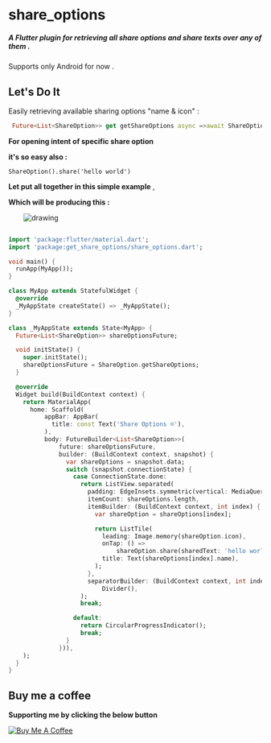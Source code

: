 # share_options 

##### A Flutter plugin for retrieving all share options and share texts over any of them .


Supports only Android for now . 



## Let's Do It



Easily retrieving available sharing options "name & icon" :

```dart
 Future<List<ShareOption>> get getShareOptions async =>await ShareOption.getShareOptions;

```

 
**For opening intent of specific share option**

**it's so easy also  :** 

```
ShareOption().share('hello world')

```




**Let put all together in this simple example** ,

**Which will be producing this  :**
 
<img src="https://i.imgur.com/W8u6aZc.jpg" alt="drawing"  hspace="30"/>

```dart

import 'package:flutter/material.dart';
import 'package:get_share_options/share_options.dart';

void main() {
  runApp(MyApp());
}

class MyApp extends StatefulWidget {
  @override
  _MyAppState createState() => _MyAppState();
}

class _MyAppState extends State<MyApp> {
  Future<List<ShareOption>> shareOptionsFuture;

  void initState() {
    super.initState();
    shareOptionsFuture = ShareOption.getShareOptions;
  }

  @override
  Widget build(BuildContext context) {
    return MaterialApp(
      home: Scaffold(
          appBar: AppBar(
            title: const Text('Share Options ☺️'),
          ),
          body: FutureBuilder<List<ShareOption>>(
              future: shareOptionsFuture,
              builder: (BuildContext context, snapshot) {
                var shareOptions = snapshot.data;
                switch (snapshot.connectionState) {
                  case ConnectionState.done:
                    return ListView.separated(
                      padding: EdgeInsets.symmetric(vertical: MediaQuery.of(context).size.height/20),
                      itemCount: shareOptions.length,
                      itemBuilder: (BuildContext context, int index) {
                        var shareOption = shareOptions[index];

                        return ListTile(
                          leading: Image.memory(shareOption.icon),
                          onTap: () =>
                              shareOption.share(sharedText: 'hello world'),
                          title: Text(shareOptions[index].name),
                        );
                      },
                      separatorBuilder: (BuildContext context, int index) =>
                          Divider(),
                    );
                    break;

                  default:
                    return CircularProgressIndicator();
                    break;
                }
              })),
    );
  }
}
```
 
## Buy me a coffee 

**Supporting me by clicking the below button** 

<a href="https://www.buymeacoffee.com/mogaber" target="_blank"><img src="https://www.buymeacoffee.com/assets/img/custom_images/orange_img.png" alt="Buy Me A Coffee" style="height: auto !important;width: auto !important;" ></a>


 
